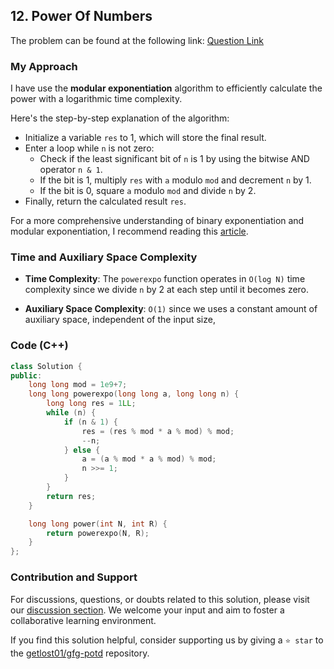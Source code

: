 
## 12. Power Of Numbers

The problem can be found at the following link: [Question Link](https://practice.geeksforgeeks.org/problems/power-of-numbers-1587115620/1)

### My Approach

I have use the **modular exponentiation** algorithm to efficiently calculate the power with a logarithmic time complexity.

Here's the step-by-step explanation of the algorithm:

- Initialize a variable `res` to 1, which will store the final result.
- Enter a loop while `n` is not zero:
   - Check if the least significant bit of `n` is 1 by using the bitwise AND operator `n & 1`.
   - If the bit is 1, multiply `res` with `a` modulo `mod` and decrement `n` by 1.
   - If the bit is 0, square `a` modulo `mod` and divide `n` by 2.
- Finally, return the calculated result `res`.

For a more comprehensive understanding of binary exponentiation and modular exponentiation, I recommend reading this [article](https://www.geeksforgeeks.org/modular-exponentiation-power-in-modular-arithmetic/).

### Time and Auxiliary Space Complexity

- **Time Complexity**: The `powerexpo` function operates in `O(log N)` time complexity since we divide `n` by 2 at each step until it becomes zero. 

- **Auxiliary Space Complexity**: `O(1)` since we uses a constant amount of auxiliary space, independent of the input size,

### Code (C++)

```cpp
class Solution {
public:
    long long mod = 1e9+7;
    long long powerexpo(long long a, long long n) {
        long long res = 1LL;
        while (n) {
            if (n & 1) {
                res = (res % mod * a % mod) % mod;
                --n;
            } else {
                a = (a % mod * a % mod) % mod;
                n >>= 1;
            }
        }
        return res;
    }

    long long power(int N, int R) {
        return powerexpo(N, R);
    }
};
```

### Contribution and Support

For discussions, questions, or doubts related to this solution, please visit our [discussion section](https://github.com/getlost01/gfg-potd/discussions). We welcome your input and aim to foster a collaborative learning environment.

If you find this solution helpful, consider supporting us by giving a `⭐ star` to the [getlost01/gfg-potd](https://github.com/getlost01/gfg-potd) repository.